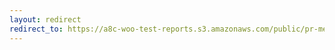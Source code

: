 ```yaml
---
layout: redirect
redirect_to: https://a8c-woo-test-reports.s3.amazonaws.com/public/pr-merge/40528/api/index.html
---
```

